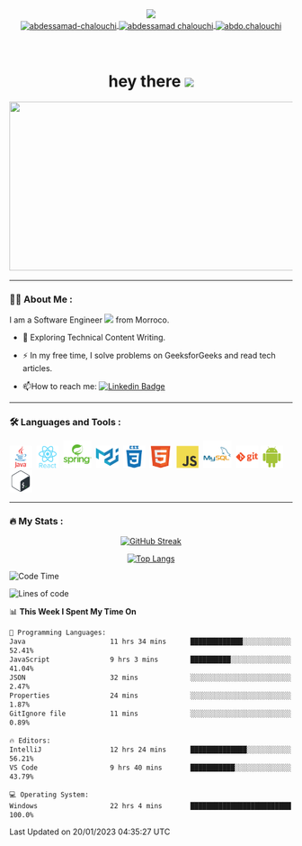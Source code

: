 <div id="header" align="center">
  <img src="https://media.giphy.com/media/M9gbBd9nbDrOTu1Mqx/giphy.gif" width="100"/>
  <div id="badges">
    <a href="https://linkedin.com/in/abdessamad-chalouchi-049655205" target="blank">
      <img align="center" src="https://raw.githubusercontent.com/rahuldkjain/github-profile-readme-generator/master/src/images/icons/Social/linked-in-alt.svg" alt="abdessamad-chalouchi" height="30" width="40" />
    </a>
    <a href="https://fb.com/profile.php?id=100085176870158" target="blank">
      <img align="center" src="https://raw.githubusercontent.com/rahuldkjain/github-profile-readme-generator/master/src/images/icons/Social/facebook.svg" alt="abdessamad chalouchi" height="30" width="40" />
    </a>
    <a href="https://instagram.com/abdo.chalouchi" target="blank">
      <img align="center" src="https://raw.githubusercontent.com/rahuldkjain/github-profile-readme-generator/master/src/images/icons/Social/instagram.svg" alt="abdo.chalouchi" height="30" width="40" />
    </a>
  </div>
  <br>
  <img src="https://komarev.com/ghpvc/?username=abdessamad-chalouchi&style=flat-square&color=blue" alt=""/>
  <h1>
    hey there
    <img src="https://media.giphy.com/media/hvRJCLFzcasrR4ia7z/giphy.gif" width="30px"/>
  </h1>
</div>
<div align="center">
  <img src="https://media.giphy.com/media/dWesBcTLavkZuG35MI/giphy.gif" width="600" height="300"/>
</div>
<hr>

### :woman_technologist: About Me :
I am a Software Engineer <img src="https://media.giphy.com/media/WUlplcMpOCEmTGBtBW/giphy.gif" width="30"> from Morroco.
<!-- :telescope: I’m working as a Software Engineer and contributing to frontend and backend for building web applications. --->
- :seedling: Exploring Technical Content Writing.

- :zap: In my free time, I solve problems on GeeksforGeeks and read tech articles.

- :mailbox:How to reach me: [![Linkedin Badge](https://img.shields.io/badge/-chalouchi-blue?style=flat&logo=Linkedin&logoColor=white)](https://linkedin.com/in/abdessamad-chalouchi-049655205)

---

### :hammer_and_wrench: Languages and Tools :
<div>
  <img src="https://github.com/devicons/devicon/blob/master/icons/java/java-original-wordmark.svg" title="Java" alt="Java" width="40" height="40"/>&nbsp;
  <img src="https://github.com/devicons/devicon/blob/master/icons/react/react-original-wordmark.svg" title="React" alt="React" width="40" height="40"/>&nbsp;
  <img src="https://github.com/devicons/devicon/blob/master/icons/spring/spring-original-wordmark.svg" title="Spring" alt="Spring" width="50" height="50"/>&nbsp;
  <img src="https://github.com/devicons/devicon/blob/master/icons/materialui/materialui-original.svg" title="Material UI" alt="Material UI" width="40" height="40"/>&nbsp;
  <img src="https://github.com/devicons/devicon/blob/master/icons/css3/css3-plain-wordmark.svg"  title="CSS3" alt="CSS" width="40" height="40"/>&nbsp;
  <img src="https://github.com/devicons/devicon/blob/master/icons/html5/html5-original.svg" title="HTML5" alt="HTML" width="40" height="40"/>&nbsp;
  <img src="https://github.com/devicons/devicon/blob/master/icons/javascript/javascript-original.svg" title="JavaScript" alt="JavaScript" width="40" height="40"/>&nbsp;
  <img src="https://github.com/devicons/devicon/blob/master/icons/mysql/mysql-original-wordmark.svg" title="MySQL"  alt="MySQL" width="50" height="50"/>&nbsp;
  <img src="https://github.com/devicons/devicon/blob/master/icons/git/git-plain-wordmark.svg" title="Git" **alt="Git" width="40" height="40"/>
  <img src="https://github.com/devicons/devicon/blob/master/icons/android/android-plain.svg" title="Android" alt="Android" width="40" height="40"/>&nbsp;
  <img src="https://github.com/devicons/devicon/blob/master/icons/bash/bash-original.svg" title="Bash" alt="Bash" width="40" height="40"/>&nbsp;
</div>

---

### :fire: My Stats :

<div align="center">
  
[![GitHub Streak](http://github-readme-streak-stats.herokuapp.com?user=abdessamad-chalouchi&theme=neon-dark&hide_border=true&border_radius=10)](https://git.io/streak-stats)

[![Top Langs](https://github-readme-stats.vercel.app/api/top-langs/?username=abdessamad-chalouchi&layout=compact&theme=vision-friendly-dark)](https://github.com/anuraghazra/github-readme-stats)
</div>

<!--START_SECTION:waka-->
![Code Time](http://img.shields.io/badge/Code%20Time-77%20hrs%2022%20mins-blue)

![Lines of code](https://img.shields.io/badge/From%20Hello%20World%20I%27ve%20Written-116%20Thousand%20lines%20of%20code-blue)

📊 **This Week I Spent My Time On** 

```text
💬 Programming Languages: 
Java                     11 hrs 34 mins      █████████████░░░░░░░░░░░░   52.41% 
JavaScript               9 hrs 3 mins        ██████████░░░░░░░░░░░░░░░   41.04% 
JSON                     32 mins             ░░░░░░░░░░░░░░░░░░░░░░░░░   2.47% 
Properties               24 mins             ░░░░░░░░░░░░░░░░░░░░░░░░░   1.87% 
GitIgnore file           11 mins             ░░░░░░░░░░░░░░░░░░░░░░░░░   0.89%

🔥 Editors: 
IntelliJ                 12 hrs 24 mins      ██████████████░░░░░░░░░░░   56.21% 
VS Code                  9 hrs 40 mins       ███████████░░░░░░░░░░░░░░   43.79%

💻 Operating System: 
Windows                  22 hrs 4 mins       █████████████████████████   100.0%

```


 Last Updated on 20/01/2023 04:35:27 UTC
<!--END_SECTION:waka-->
